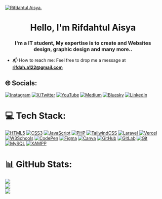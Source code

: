 [![Rifdahtul Aisya.](https://res.cloudinary.com/dkkdwil6w/image/upload/v1743329785/rnlzrd_rt0tef.png)](https://portofoliorifdah.vercel.app/)

<h1 align="center">Hello, I'm Rifdahtul Aisya</h1>
<h3 align="center">I'm a IT student, My expertise is to create and Websites design, graphic design and many more..</h3>

- 📬 How to reach me:
Feel free to drop me a message at **rifdah.a122@gmail.com**


## 🌐 Socials:
[![Instagram](https://img.shields.io/badge/Instagram-%23E4405F.svg?logo=Instagram&logoColor=white)](https://www.instagram.com/rifdahtulaisya/) 
[![X/Twitter](https://img.shields.io/badge/X/Twitter-%231DA1F2.svg?logo=Twitter&logoColor=white)](https://x.com/Rnlzrd) 
[![YouTube](https://img.shields.io/badge/YouTube-%23FF0000.svg?logo=YouTube&logoColor=white)](https://www.youtube.com/@rifdahtulaisya) 
[![Medium](https://img.shields.io/badge/Medium-%23000000.svg?logo=medium&logoColor=white)](https://rnlzrd.medium.com/) 
[![Bluesky](https://img.shields.io/badge/Bluesky-%2300A3FF.svg?logo=bluesky&logoColor=white)](https://bsky.app/profile/rnlzrd.bsky.social) 
[![LinkedIn](https://img.shields.io/badge/LinkedIn-%230077B5.svg?logo=linkedin&logoColor=white)](https://www.linkedin.com/in/rifdahtul-aisya-8a29b52b3/) 


# 💻 Tech Stack:
[![HTML5](https://img.shields.io/badge/html5-%23E34F26.svg?style=for-the-badge&logo=html5&logoColor=white)](https://developer.mozilla.org/en-US/docs/Web/HTML) 
[![CSS3](https://img.shields.io/badge/css3-%231572B6.svg?style=for-the-badge&logo=css3&logoColor=white)](https://developer.mozilla.org/en-US/docs/Web/CSS) 
[![JavaScript](https://img.shields.io/badge/javascript-%23323330.svg?style=for-the-badge&logo=javascript&logoColor=%23F7DF1E)](https://developer.mozilla.org/en-US/docs/Web/JavaScript) 
[![PHP](https://img.shields.io/badge/php-%23777BB4.svg?style=for-the-badge&logo=php&logoColor=white)](https://www.php.net/) 
[![TailwindCSS](https://img.shields.io/badge/tailwindcss-%2338B2AC.svg?style=for-the-badge&logo=tailwind-css&logoColor=white)](https://tailwindcss.com/) 
[![Laravel](https://img.shields.io/badge/laravel-%23FF2D20.svg?style=for-the-badge&logo=laravel&logoColor=white)](https://laravel.com/) 
[![Vercel](https://img.shields.io/badge/vercel-%23000000.svg?style=for-the-badge&logo=vercel&logoColor=white)](https://vercel.com/) 
[![W3Schools](https://img.shields.io/badge/W3Schools-%2300A4EF.svg?style=for-the-badge&logo=w3schools&logoColor=white)](https://www.w3schools.com/) 
[![CodePen](https://img.shields.io/badge/CodePen-%23000000.svg?style=for-the-badge&logo=codepen&logoColor=white)](https://codepen.io/) 
[![Figma](https://img.shields.io/badge/figma-%23F24E1E.svg?style=for-the-badge&logo=figma&logoColor=white)](https://www.figma.com/) 
[![Canva](https://img.shields.io/badge/Canva-%2300C4CC.svg?style=for-the-badge&logo=Canva&logoColor=white)](https://www.canva.com/) 
[![GitHub](https://img.shields.io/badge/github-%23121011.svg?style=for-the-badge&logo=github&logoColor=white)](https://github.com/) 
[![GitLab](https://img.shields.io/badge/gitlab-%23181717.svg?style=for-the-badge&logo=gitlab&logoColor=white)](https://gitlab.com/) 
[![Git](https://img.shields.io/badge/git-%23F05033.svg?style=for-the-badge&logo=git&logoColor=white)](https://git-scm.com/) 
[![MySQL](https://img.shields.io/badge/mysql-4479A1.svg?style=for-the-badge&logo=mysql&logoColor=white)](https://www.mysql.com/) 
[![XAMPP](https://img.shields.io/badge/XAMPP-%23FB7A24.svg?style=for-the-badge&logo=xampp&logoColor=white)](https://www.apachefriends.org/index.html)

# 📊 GitHub Stats:
![](https://github-readme-stats.vercel.app/api?username=rifdahtulaisya&theme=radical&hide_border=false&include_all_commits=false&count_private=false)<br/>
![](https://nirzak-streak-stats.vercel.app/?user=rifdahtulaisya&theme=radical&hide_border=false)<br/>
![](https://github-readme-stats.vercel.app/api/top-langs/?username=rifdahtulaisya&theme=radical&hide_border=false&include_all_commits=false&count_private=false&layout=compact)
